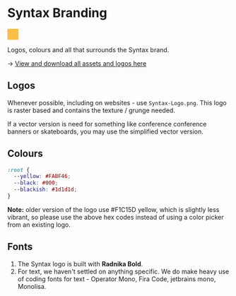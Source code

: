 # Syntax Branding

<img src="data:image/png;base64,iVBORw0KGgoAAAANSUhEUgAAABkAAAAZCAYAAADE6YVjAAAAKElEQVR42mP8td/tPwONAeOoJaOWjFoyasmoJaOWjFoyasmoJXSxBACVP0ro1OvTUgAAAABJRU5ErkJggg==">

Logos, colours and all that surrounds the Syntax brand.

→ [View and download all assets and logos here](./gallery.html)

## Logos

Whenever possible, including on websites - use `Syntax-Logo.png`. This logo is raster based and contains the texture / grunge needed.

If a vector version is need for something like conference conference banners or skateboards, you may use the simplified vector version.

## Colours

```css
:root {
  --yellow: #FABF46;
  --black: #000;
  --blackish: #1d1d1d;
}
```

**Note:** older version of the logo use #F1C15D yellow, which is slightly less vibrant, so please use the above hex codes instead of using a color picker from an existing logo.

## Fonts

1. The Syntax logo is built with **Radnika Bold**.
2. For text, we haven't settled on anything specific. We do make heavy use of coding fonts for text - Operator Mono, Fira Code, jetbrains mono, Monolisa.



